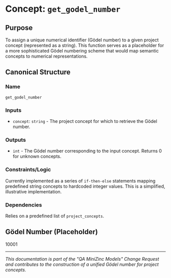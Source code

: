 # Concept: `get_godel_number`

## Purpose
To assign a unique numerical identifier (Gödel number) to a given project concept (represented as a string). This function serves as a placeholder for a more sophisticated Gödel numbering scheme that would map semantic concepts to numerical representations.

## Canonical Structure

### Name
`get_godel_number`

### Inputs
*   `concept`: `string` - The project concept for which to retrieve the Gödel number.

### Outputs
*   `int` - The Gödel number corresponding to the input concept. Returns 0 for unknown concepts.

### Constraints/Logic
Currently implemented as a series of `if-then-else` statements mapping predefined string concepts to hardcoded integer values. This is a simplified, illustrative implementation.

### Dependencies
Relies on a predefined list of `project_concepts`.

## Gödel Number (Placeholder)
10001

---
*This documentation is part of the "QA MiniZinc Models" Change Request and contributes to the construction of a unified Gödel number for project concepts.*
